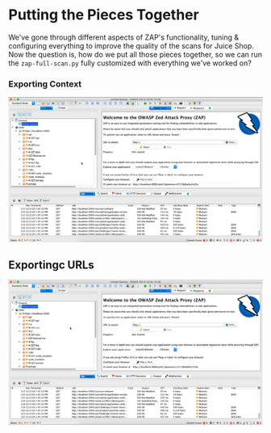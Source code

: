 # Putting the Pieces Together

We've gone through different aspects of ZAP's functionality, tuning & configuring everything to
improve the quality of the scans for Juice Shop. Now the question is, how do we put all those 
pieces together, so we can run the `zap-full-scan.py` fully customized with everything we've worked on?


### Exporting Context
![Export Context](assets/images/zap-export-context.gif)

## Exportingc URLs
![Export Context](assets/images/zap-export-urls.gif)
